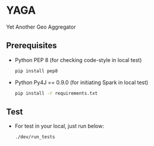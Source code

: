 # YAGA
Yet Another Geo Aggregator



## Prerequisites
- Python PEP 8 (for checking code-style in local test)

  ```bash
  pip install pep8
  ```
- Python Py4J == 0.9.0 (for initiating Spark in local test)

  ```bash
  pip install -r requirements.txt
  ```

## Test

- For test in your local, just run below:

    ```
    ./dev/run_tests
    ```

